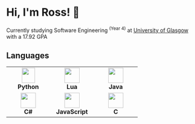 # Hi, I'm Ross! 👋
Currently studying Software Engineering <sup>(Year 4)</sup> at <a href="https://www.gla.ac.uk/">University of Glasgow</a> with a 17.92 GPA

## Languages
<table align="center">
  <tr align="center">
    <td width="100px"> 
        <img src="https://upload.wikimedia.org/wikipedia/commons/thumb/c/c3/Python-logo-notext.svg/1869px-Python-logo-notext.svg.png" height="40px" width="35px">
        <br/> <b>Python</b> 
    </td>
    <td width="100px"> 
        <img src="https://upload.wikimedia.org/wikipedia/commons/c/cf/Lua-Logo.svg" height="40px" width="40px">
        <br/> <b>Lua</b> 
    </td>
    <td width="100px"> 
        <img src="https://cdn4.iconfinder.com/data/icons/logos-and-brands/512/181_Java_logo_logos-512.png" height="40px" width="40px">
        <br/> <b>Java</b> 
    </td>
  </tr>
  <tr align="center">
    <td width="100px"> 
        <img src="https://upload.wikimedia.org/wikipedia/commons/thumb/0/0d/C_Sharp_wordmark.svg/1200px-C_Sharp_wordmark.svg.png" height="40px" width="40px">
        <br/> <b>C#</b> 
    </td>
    <td width="100px"> 
        <img src="https://upload.wikimedia.org/wikipedia/commons/thumb/6/6a/JavaScript-logo.png/800px-JavaScript-logo.png" height="40px" width="40px">
        <br/> <b>JavaScript</b> 
    </td>
    <td width="100px"> 
        <img src="https://upload.wikimedia.org/wikipedia/commons/thumb/1/18/C_Programming_Language.svg/1200px-C_Programming_Language.svg.png" height="40px" width="40px">
        <br/> <b>C</b> 
    </td>
  </tr>
</table>
